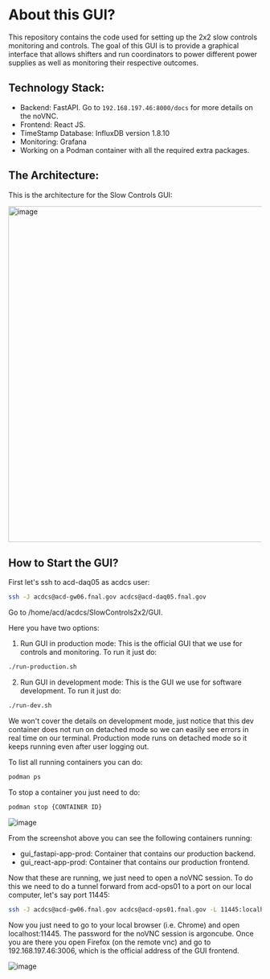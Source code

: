 # About this GUI?
This repository contains the code used for setting up the 2x2 slow controls monitoring and controls. The goal of this GUI is to provide a graphical interface that allows shifters and run coordinators to power different power supplies as well as monitoring their respective outcomes.

## Technology Stack:

- Backend: FastAPI. Go to `192.168.197.46:8000/docs` for more details on the noVNC.
- Frontend: React JS.
- TimeStamp Database: InfluxDB version 1.8.10
- Monitoring: Grafana
- Working on a Podman container with all the required extra packages.

## The Architecture:

This is the architecture for the Slow Controls GUI:

<img width="668" alt="image" src="https://github.com/DUNE/2x2_Slow_Controls/assets/34606228/ed7319db-f185-44a1-8e65-71a036a768d8">

## How to Start the GUI?
First let's ssh to acd-daq05 as acdcs user:

```bash
ssh -J acdcs@acd-gw06.fnal.gov acdcs@acd-daq05.fnal.gov
```
Go to /home/acd/acdcs/SlowControls2x2/GUI.

Here you have two options:

1. Run GUI in production mode: This is the official GUI that we use for controls and monitoring. To run it just do:

```bash
./run-production.sh
```   
2. Run GUI in development mode: This is the GUI we use for software development. To run it just do:
```bash
./run-dev.sh
```

We won't cover the details on development mode, just notice that this dev container does not run on detached mode so we can easily see errors in real time on our terminal. Production mode runs on detached mode so it keeps running even after user logging out.

To list all running containers you can do:

```bash
podman ps
```

To stop a container you just need to do:

```bash
podman stop {CONTAINER ID}
```

![image](https://github.com/DUNE/2x2_Slow_Controls/assets/34606228/67161b77-7e86-4f93-b030-04d19161daea)

From the screenshot above you can see the following containers running:

- gui_fastapi-app-prod: Container that contains our production backend.
- gui_react-app-prod: Container that contains our production frontend.

Now that these are running, we just need to open a noVNC session. To do this we need to do a tunnel forward from acd-ops01 to a port on our local computer, let's say port 11445:

```bash
ssh -J acdcs@acd-gw06.fnal.gov acdcs@acd-ops01.fnal.gov -L 11445:localhost:443
```

Now you just need to go to your local browser (i.e. Chrome) and open localhost:11445. The password for the noVNC session is argoncube. Once you are there you open Firefox (on the remote vnc) and go to 192.168.197.46:3006, which is the official address of the GUI frontend.

![image](https://github.com/DUNE/2x2_Slow_Controls/assets/34606228/71b02bae-99d2-48f9-aad6-66f4051c9a88)


